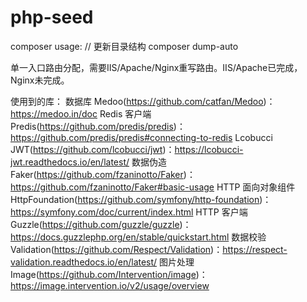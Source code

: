 # php-seed

composer usage:
	// 更新目录结构
	composer dump-auto

单一入口路由分配，需要IIS/Apache/Nginx重写路由。IIS/Apache已完成，Nginx未完成。

使用到的库：
数据库 Medoo(https://github.com/catfan/Medoo)：https://medoo.in/doc
Redis 客户端 Predis(https://github.com/predis/predis)：https://github.com/predis/predis#connecting-to-redis
Lcobucci JWT(https://github.com/lcobucci/jwt)：https://lcobucci-jwt.readthedocs.io/en/latest/
数据伪造 Faker(https://github.com/fzaninotto/Faker)：https://github.com/fzaninotto/Faker#basic-usage
HTTP 面向对象组件 HttpFoundation(https://github.com/symfony/http-foundation)：https://symfony.com/doc/current/index.html
HTTP 客户端 Guzzle(https://github.com/guzzle/guzzle)：https://docs.guzzlephp.org/en/stable/quickstart.html
数据校验 Validation(https://github.com/Respect/Validation)：https://respect-validation.readthedocs.io/en/latest/
图片处理 Image(https://github.com/Intervention/image)：https://image.intervention.io/v2/usage/overview